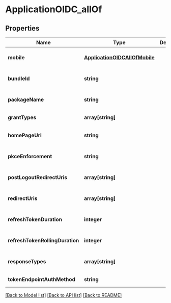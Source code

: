 # ApplicationOIDC_allOf

## Properties
Name | Type | Description | Notes
------------ | ------------- | ------------- | -------------
**mobile** | [**ApplicationOIDCAllOfMobile**](ApplicationOIDCAllOfMobile.md) |  | [optional] [default to null]
**bundleId** | **string** |  | [optional] [default to null]
**packageName** | **string** |  | [optional] [default to null]
**grantTypes** | **array[string]** |  | [default to null]
**homePageUrl** | **string** |  | [optional] [default to null]
**pkceEnforcement** | **string** |  | [optional] [default to null]
**postLogoutRedirectUris** | **array[string]** |  | [optional] [default to null]
**redirectUris** | **array[string]** |  | [optional] [default to null]
**refreshTokenDuration** | **integer** |  | [optional] [default to null]
**refreshTokenRollingDuration** | **integer** |  | [optional] [default to null]
**responseTypes** | **array[string]** |  | [optional] [default to null]
**tokenEndpointAuthMethod** | **string** |  | [default to null]

[[Back to Model list]](../README.md#documentation-for-models) [[Back to API list]](../README.md#documentation-for-api-endpoints) [[Back to README]](../README.md)


